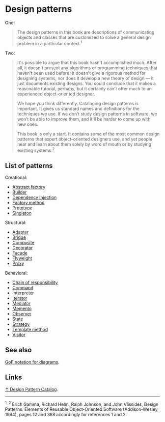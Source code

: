 # Design patterns

One:

> The design patterns in this book are descriptions of communicating objects and classes that are customized to solve a general design problem in a particular context.<sup>1</sup>

Two:

> It's possible to argue that this book hasn't accomplished much. After all, it doesn't present any algorithms or programming techniques that haven't been used before. It doesn't give a rigorous method for designing systems, nor does it develop a new theory of design — it just documents existing designs. You could conclude that it makes a reasonable tutorial, perhaps, but it certainly can't offer much to an experienced object-oriented designer.
>
> We hope you think differently. Cataloging design patterns is important. It gives us standard names and definitions for the techniques we use. If we don't study design patterns in software, we won't be able to improve them, and it'll be harder to come up with new ones.
>
> This book is only a start. It contains some of the most common design patterns that expert object-oriented designers use, and yet people hear and learn about them solely by word of mouth or by studying existing systems.<sup>2</sup>

## List of patterns

Creational:

- [Abstract factory](abstract-factory.md)
- [Builder](builder.md)
- [Dependency injection](dependency-injection.md)
- [Factory method](factory-method.md)
- [Prototype](prototype.md)
- [Singleton](singleton.md)

Structural:

- [Adapter](adapter.md)
- [Bridge](bridge.md)
- [Composite](composite.md)
- [Decorator](decorator.md)
- [Facade](facade.md)
- [Flyweight](flyweight.md)
- [Proxy](proxy.md)

Behavioral:

- [Chain of responsibility](chain-of-responsibility.md)
- [Command](command.md)
- Interpreter
- [Iterator](iterator.md)
- [Mediator](mediator.md)
- [Memento](memento.md)
- [Observer](observer.md)
- [State](state.md)
- [Strategy](strategy.md)
- [Template method](template-method.md)
- [Visitor](visitor.md)

## See also

[GoF notation for diagrams](gof-notation/gof-notation.md).

## Links

[↑ Design Pattern Catalog](https://java-design-patterns.com/patterns/).

<hr>

<sup>1, 2</sup> Erich Gamma, Richard Helm, Ralph Johnson, and John Vlissides, Design Patterns: Elements of Reusable Object-Oriented Software (Addison-Wesley, 1994), pages 12 and 388 accordingly for references 1 and 2.
